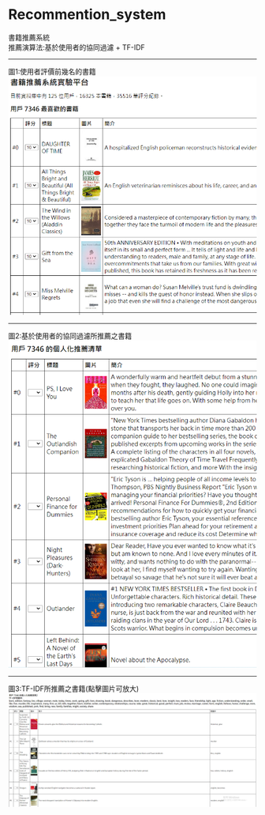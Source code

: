 # Recommention_system
書籍推薦系統\
推薦演算法:基於使用者的協同過濾 + TF-IDF
*****
圖1:使用者評價前幾名的書籍\
![](img/11.png)
*****
圖2:基於使用者的協同過濾所推薦之書籍\
![](img/2.png)
*****
圖3:TF-IDF所推薦之書籍(點擊圖片可放大)\
![](img/3.png)

